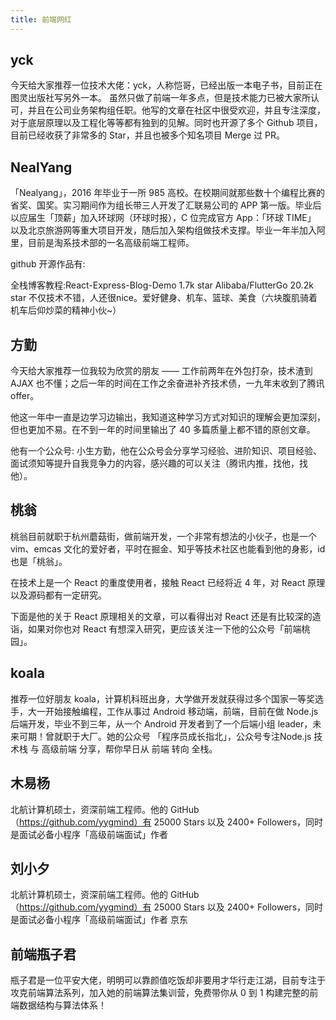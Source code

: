 ```yaml
---
title: 前端网红
---
```


## yck
今天给大家推荐一位技术大佬：yck，人称恺哥，已经出版一本电子书，目前正在图灵出版社写另外一本。
虽然只做了前端一年多点，但是技术能力已被大家所认可，并且在公司业务架构组任职。他写的文章在社区中很受欢迎，并且专注深度，对于底层原理以及工程化等等都有独到的见解。同时也开源了多个 Github 项目，目前已经收获了非常多的 Star，并且也被多个知名项目 Merge 过 PR。

## NealYang
「Nealyang」，2016 年毕业于一所 985 高校。在校期间就那些数十个编程比赛的省奖、国奖。实习期间作为组长带三人开发了汇联易公司的 APP 第一版。毕业后以应届生「顶薪」加入环球网（环球时报），C 位完成官方 App：「环球 TIME」 以及北京旅游网等重大项目开发，随后加入架构组做技术支撑。毕业一年半加入阿里，目前是淘系技术部的一名高级前端工程师。

github 开源作品有:

全栈博客教程:React-Express-Blog-Demo 1.7k star
Alibaba/FlutterGo 20.2k star
不仅技术不错，人还很nice。爱好健身、机车、篮球、美食（六块腹肌骑着机车后仰炒菜的精神小伙~）

## 方勤
今天给大家推荐一位我较为欣赏的朋友 —— 工作前两年在外包打杂，技术渣到 AJAX 也不懂；之后一年的时间在工作之余奋进补齐技术债，一九年末收到了腾讯 offer。

他这一年中一直是边学习边输出，我知道这种学习方式对知识的理解会更加深刻，但也更加不易。在不到一年的时间里输出了 40 多篇质量上都不错的原创文章。

他有一个公众号: 小生方勤，他在公众号会分享学习经验、进阶知识、项目经验、面试须知等提升自我竞争力的内容，感兴趣的可以关注（腾讯内推，找他，找他）。

## 桃翁
桃翁目前就职于杭州蘑菇街，做前端开发，一个非常有想法的小伙子，也是一个 vim、emcas 文化的爱好者，平时在掘金、知乎等技术社区也能看到他的身影，id 也是「桃翁」。

在技术上是一个 React 的重度使用者，接触 React 已经将近 4 年，对 React 原理以及源码都有一定研究。

下面是他的关于 React 原理相关的文章，可以看得出对 React 还是有比较深的造诣，如果对你也对 React 有想深入研究，更应该关注一下他的公众号「前端桃园」。

## koala
推荐一位好朋友 koala，计算机科班出身，大学做开发就获得过多个国家一等奖选手，大一开始接触编程，工作从事过 Android 移动端，前端，目前在做 Node.js 后端开发，毕业不到三年，从一个 Android 开发者到了一个后端小组 leader，未来可期！曾就职于大厂。她的公众号 「程序员成长指北」，公众号专注Node.js 技术栈 与 高级前端 分享，帮你早日从 前端 转向 全栈。

## 木易杨
北航计算机硕士，资深前端工程师。他的 GitHub （https://github.com/yygmind）有 25000 Stars 以及 2400+ Followers，同时是面试必备小程序「高级前端面试」作者

## 刘小夕
北航计算机硕士，资深前端工程师。他的 GitHub （https://github.com/yygmind）有 25000 Stars 以及 2400+ Followers，同时是面试必备小程序「高级前端面试」作者 京东

## 前端瓶子君
瓶子君是一位平安大佬，明明可以靠颜值吃饭却非要用才华行走江湖，目前专注于攻克前端算法系列，加入她的前端算法集训营，免费带你从 0 到 1 构建完整的前端数据结构与算法体系！